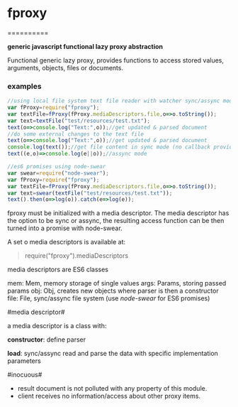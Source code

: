 # fproxy #
==========

**generic javascript functional lazy proxy abstraction**

Functional generic lazy proxy, provides functions to access stored values, arguments, objects, files or documents.

### examples

```javascript
//using local file system text file reader with watcher sync/assync modes
var fProxy=require("fproxy");
var textFile=fProxy(fProxy.mediaDescriptors.file,o=>o.toString());
var text=textFile("test/resources/test.txt");
text(o=>console.log("Text:",o));//get updated & parsed document
//do some external changes to the text file
text(o=>console.log("Text:",o));//get updated & parsed document
console.log(text());//get file content in sync mode (no callback provided)
text((e,o)=>console.log(e||o));//assync mode
```

```javascript
//es6 promises using node-swear
var swear=require("node-swear");
var fProxy=require("fproxy");
var textFile=fProxy(fProxy.mediaDescriptors.file,o=>o.toString());
var text=swear(textFile("test/resources/test.txt"));
text().then(o=>log(o)).catch(e=>log(e));
```

fproxy must be initialized with a media descriptor. The media descriptor has the option to be sync or assync, the resulting access function can be then turned into a promise with node-swear.

A set o media descriptors is available at:
>require("fproxy").mediaDescriptors

media descriptors are ES6 classes

mem:  Mem, memory storage of single values
args: Params, storing passed params
obj:  Obj, creates new objects where parser is then a constructor
file: File, sync/assync file system (use *node-swear* for ES6 promises)

#media descriptor#

a media descriptor is a class with:

**constructor**: define parser

**load**: sync/assync read and parse the data with specific implementation parameters

#inocuous#

- result document is not polluted with any property of this module.
- client receives no information/access about other proxy items.
